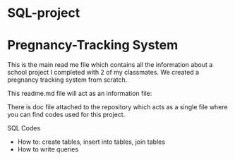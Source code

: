 # SQL-project

# Pregnancy-Tracking System

This is the main read me file which contains all the information about a school project I completed with 2 of my classmates. We created a pregnancy tracking system from scratch.

This readme.md file will act as an information file:

There is doc file attached to the repository which acts as a single file where you can find codes used for this project.


SQL Codes
* How to: create tables, insert into tables, join tables
* How to write queries
